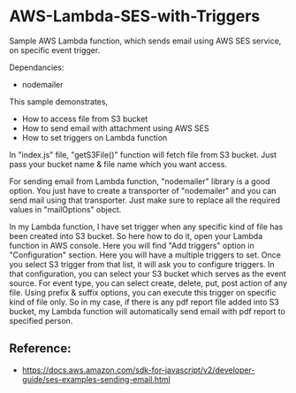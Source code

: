 # AWS-Lambda-SES-with-Triggers
Sample AWS Lambda function, which sends email using AWS SES service, on specific event trigger.

Dependancies:
- nodemailer

This sample demonstrates, 
- How to access file from S3 bucket
- How to send email with attachment using AWS SES
- How to set triggers on Lambda function

In "index.js" file, "getS3File()" function will fetch file from S3 bucket. Just pass your bucket name & file name which you want access.

For sending email from Lambda function, "nodemailer" library is a good option. You just have to create a transporter of "nodemailer" and you can send mail using that transporter. 
Just make sure to replace all the required values in "mailOptions" object.

In my Lambda function, I have set trigger when any specific kind of file has been created into S3 bucket. So here how to do it, open your Lambda function in AWS console. Here you will find "Add triggers" option in "Configuration" section. Here you will have a multiple triggers to set. Once you select S3 trigger from that list, it will ask you to configure triggers. 
In that configuration, you can select your S3 bucket which serves as the event source. For event type, you can select create, delete, put, post action of any file. Using prefix & suffix options, you can execute this trigger on specific kind of file only.
So in my case, if there is any pdf report file added into S3 bucket, my Lambda function will automatically send email with pdf report to specified person.

Reference:
-
- https://docs.aws.amazon.com/sdk-for-javascript/v2/developer-guide/ses-examples-sending-email.html
